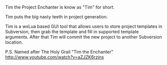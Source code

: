 Tim the Project Enchanter is know as "Tim" for short.

Tim puts the big nasty teeth in project generation.

Tim is a wxLua based GUI tool that allows users to store project templates in Subversion, then grab the template and fill in supported template arguments. After that Tim will commit the new project to another Subversion location.

P.S. Named after The Holy Grail "Tim the Enchanter" http://www.youtube.com/watch?v=aZJZK6rzjns
